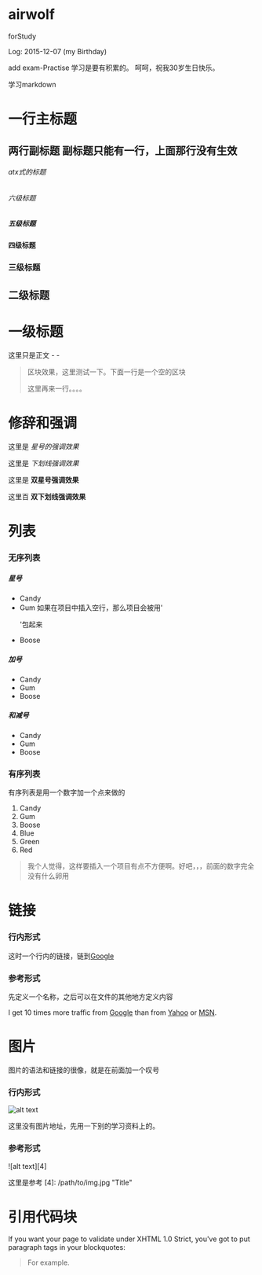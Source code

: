 airwolf
=======

forStudy



Log: 2015-12-07 (my Birthday)

add exam-Practise 
学习是要有积累的。
呵呵，祝我30岁生日快乐。

学习markdown

一行主标题
==========
两行副标题
副标题只能有一行，上面那行没有生效
----------


###### atx式的标题
###### 六级标题
##### 五级标题
#### 四级标题
### 三级标题
## 二级标题
# 一级标题
这里只是正文 - -


> 区块效果，这里测试一下。下面一行是一个空的区块
>
> 这里再来一行。。。。

# 修辞和强调
这里是 *星号的强调效果*

这里是 _下划线强调效果_

这里是 **双星号强调效果**

这里百 __双下划线强调效果__


# 列表
### 无序列表
##### 星号
* Candy 
* Gum 
   如果在项目中插入空行，那么项目会被用'<p>'包起来
* Boose 

##### 加号
+ Candy
+ Gum
+ Boose

##### 和减号
- Candy
- Gum
- Boose

### 有序列表
有序列表是用一个数字加一个点来做的 

1. Candy
2. Gum
3. Boose
6. Blue
5. Green
4. Red

> 我个人觉得，这样要插入一个项目有点不方便啊。好吧，，，前面的数字完全没有什么卵用


# 链接
### 行内形式
这时一个行内的链接，链到[Google](https://www.google.com.hk/) 

### 参考形式
先定义一个名称，之后可以在文件的其他地方定义内容

I get 10 times more traffic from [Google][1] than from
[Yahoo][2] or [MSN][3].

[1]: http://google.com/ "Google"
[2]: http://search.yahoo.com/ "Yahoo Search"
[3]: http://search.msn.com/ "MSN Search"


# 图片
图片的语法和链接的很像，就是在前面加一个叹号

### 行内形式
![alt text](/path/to/img.jpg "Title")

这里没有图片地址，先用一下别的学习资料上的。

### 参考形式
![alt text][4]

这里是参考
[4]: /path/to/img.jpg "Title"


# 引用代码块

If you want your page to validate under XHTML 1.0 Strict,
you've got to put paragraph tags in your blockquotes:

<blockquote>
<p>For example.</p>
</blockquote>
